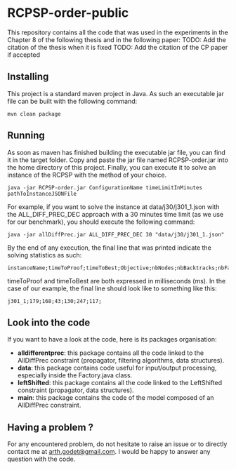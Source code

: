 # RCPSP-order-public
This repository contains all the code that was used in the experiments in the Chapter 8 of the following thesis and in the following paper:
TODO: Add the citation of the thesis when it is fixed
TODO: Add the citation of the CP paper if accepted

## Installing

This project is a standard maven project in Java. As such an executable jar file can be built with the following command:

```
mvn clean package
```

## Running

As soon as maven has finished building the executable jar file, you can find it in the target folder. Copy and paste the jar file named RCPSP-order.jar into the home directory of this project. Finally, you can execute it to solve an instance of the RCPSP with the method of your choice.

```
java -jar RCPSP-order.jar ConfigurationName timeLimitInMinutes pathToInstanceJSONFile
```

For example, if you want to solve the instance at data/j30/j301_1.json with the ALL_DIFF_PREC_DEC approach with a 30 minutes time limit (as we use for our benchmark), you should execute the following command:

```
java -jar allDiffPrec.jar ALL_DIFF_PREC_DEC 30 "data/j30/j301_1.json"
```

By the end of any execution, the final line that was printed indicate the solving statistics as such:

```
instanceName;timeToProof;timeToBest;Objective;nbNodes;nbBacktracks;nbFails;
```

timeToProof and timeToBest are both expressed in milliseconds (ms). In the case of our example, the final line should look like to something like this:

```
j301_1;179;168;43;130;247;117;
```

## Look into the code

If you want to have a look at the code, here is its packages organisation:
* **alldifferentprec**: this package contains all the code linked to the AllDiffPrec constraint (propagator, filtering algorithms, data structures).
* **data**: this package contains code useful for input/output processing, especially inside the Factory.java class.
* **leftShifted**: this package contains all the code linked to the LeftShifted constraint (propagator, data structures).
* **main**: this package contains the code of the model composed of an AllDiffPrec constraint.

## Having a problem ?
For any encountered problem, do not hesitate to raise an issue or to directly contact me at arth.godet@gmail.com. I would be happy to answer any question with the code.
